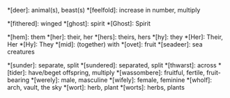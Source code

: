 <!--
Only add to this file abbreviations that only have one meaning.

Keep it in alphabetical order so that there are no duplicates.
-->

*[deer]: animal(s), beast(s)
*[feelfold]: increase in number, multiply
<!-- Uncertain below -->
*[fithered]: winged
*[ghost]: spirit
*[Ghost]: Spirit
<!-- *[going by]: according to | Use 'abiding by'-->
*[hem]: them
*[her]: their, her
*[hers]: theirs, hers
*[hy]: they
*[Her]: Their, Her
*[Hy]: They
*[mid]: (together) with
*[ovet]: fruit
*[seadeer]: sea creatures
<!-- *[shapeless]: formless -->
*[sunder]: separate, split
*[sundered]: separated, split
*[thwarst]: across
*[tider]: have/beget offspring, multiply
*[wassombere]: fruitful, fertile, fruit-bearing
*[werely]: male, masculine
*[wifely]: female, feminine
*[wholf]: arch, vault, the sky
*[wort]: herb, plant
*[worts]: herbs, plants
